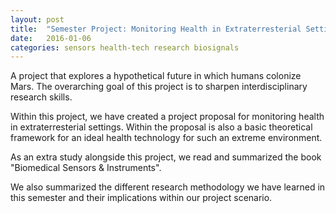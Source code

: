 ```yaml
---
layout: post
title:  "Semester Project: Monitoring Health in Extraterresterial Settings"
date:   2016-01-06
categories: sensors health-tech research biosignals
---
```


A project that explores a hypothetical future in which humans colonize Mars. 
The overarching goal of this project is to sharpen interdisciplinary research skills.

Within this project, we have created a project proposal for monitoring health in extraterresterial settings. Within the proposal is also a basic theoretical framework for an ideal health technology for such an extreme environment.

As an extra study alongside this project, we read and summarized the book "Biomedical Sensors & Instruments".

We also summarized the different research methodology we have learned in this semester and their implications within our project scenario.
